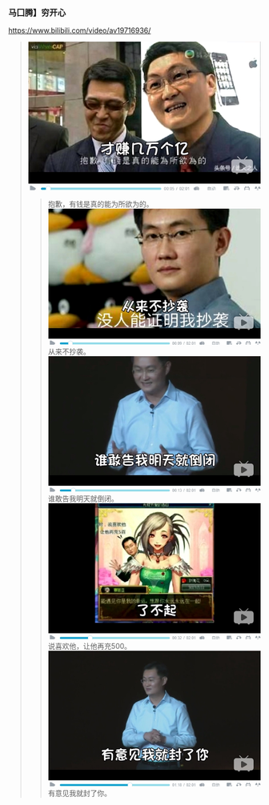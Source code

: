 ### 马囗腾】穷开心
https://www.bilibili.com/video/av19716936/
>![](p/抱歉有钱是真的能为所欲为的.jpg)
>>抱歉，有钱是真的能为所欲为的。
>![](p/从来不抄袭.jpg)
>>从来不抄袭。
>![](p/谁敢告我明天就倒闭.jpg)
>>谁敢告我明天就倒闭。
>![](p/说喜欢他让他再充500.jpg)
>>说喜欢他，让他再充500。
>![](p/有意见我就封了你.jpg)
>>有意见我就封了你。